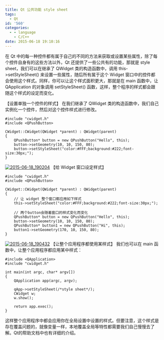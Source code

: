 ```yaml
---
title: Qt 公共功能 style sheet
tags:
  - Qt
id: '560'
categories:
  - - language
    - C/C++
date: 2015-06-18 19:10:16
---
```


在 Qt 中的每一种控件都有属于自己的不同的方法来获取或设置某些属性，除了每个控件自身有的这些方法以外，Qt 还提供了一些公共有的功能，那就是 style sheet，我们可以在继承了 QWidget 类的构造函数中，调用 this->setStyleSheet() 来设置一些属性，随后所有属于这个 Widget 窗口中的控件都会使用这个样式。同样，你可以让这个样式面积更大，那就是在 main 函数中，让 QApplication 的对象调用 setStyleSheet() 函数，这样，整个程序的样式都会跟随这个样式的设定而变化。
<!-- more -->
【设置单独一个控件的样式】 在我们继承了 QWidget 类的构造函数中，我们自己实例化一个控件，然后对这个控件样式进行修改。

```
#include "cwidget.h"
#include <QPushButton>

CWidget::CWidget(QWidget *parent) : QWidget(parent)
{
    QPushButton* button = new QPushButton("Hello", this);
    button->setGeometry(10, 10, 150, 80);
    button->setStyleSheet("color:#FFF;background:#222;font-size:30px;");
}
```

[![2015-06-18_190204](http://www.mycode.net.cn/wp-content/uploads/2015/06/2015-06-18_190204.png)](http://www.mycode.net.cn/wp-content/uploads/2015/06/2015-06-18_190204.png) 【给 Widget 窗口设定样式】

```
#include "cwidget.h"
#include <QPushButton>

CWidget::CWidget(QWidget *parent) : QWidget(parent)
{
    // 让 widget 整个窗口都应用如下样式
    this->setStyleSheet("color:#FFF;background:#222;font-size:30px;");

    // 两个button会随着窗口的样式变化而变化
    QPushButton* button = new QPushButton("Hello", this);
    button->setGeometry(10, 10, 150, 80);
    QPushButton* button1 = new QPushButton("Hi", this);
    button1->setGeometry(170, 10, 150, 80);
}
```

[![2015-06-18_190432](http://www.mycode.net.cn/wp-content/uploads/2015/06/2015-06-18_190432.png)](http://www.mycode.net.cn/wp-content/uploads/2015/06/2015-06-18_190432.png) 【让整个应用程序都使用某样式】 我们也可以在 main 函数中，让整个应用程序都应用某中样式：

```
#include <QApplication>
#include "cwidget.h"

int main(int argc, char* argv[])
{
    QApplication app(argc, argv);

    qApp->setStyleSheet(/*style sheet*/);
    CWidget w;
    w.show();

    return app.exec();
}
```

这样整个应用程序中都会应用你在全局设置中设置的样式。但要注意，这个样式是存在覆盖问题的，就像变量一样，本地覆盖全局等特性都需要我们自己慢慢去了解。Qt的帮助文档中也有详细的介绍。